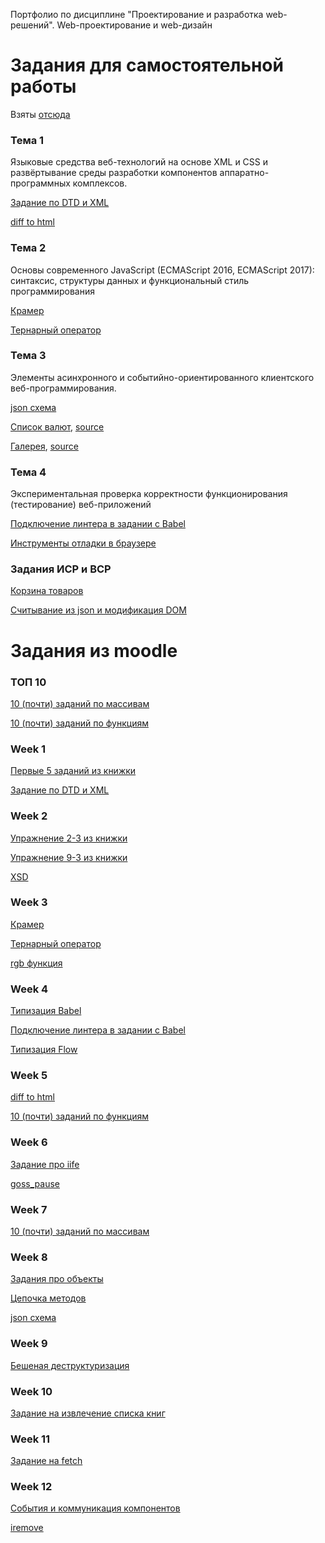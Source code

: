 Портфолио по дисциплине "Проектирование и разработка web-решений". Web-проектирование и web-дизайн

# Задания для самостоятельной работы

Взяты [отсюда](http://kodaktor.ru/web_2017_Prilo1.pdf)

### Тема 1

Языковые средства веб-технологий на основе XML и CSS и развёртывание среды разработки компонентов  аппаратно-программных комплексов.

[Задание по DTD и XML](https://github.com/DenisNyux/Web-portfolio/tree/master/Week1/xml_dtd)

[diff to html](https://github.com/DenisNyux/Web-portfolio/tree/master/Week5/diff_task)

### Тема 2

Основы современного JavaScript (ECMAScript 2016, ECMAScript 2017): синтаксис, структуры данных и функциональный стиль программирования

[Крамер](Week3/task1.js)

[Тернарный оператор](Week3/ternar_task.js)

### Тема 3

Элементы асинхронного и событийно-ориентированного клиентского веб-программирования.

[json схема](https://github.com/DenisNyux/Web-portfolio/tree/master/Week8/json_intro)

[Список валют](https://kodaktor.ru/aa71249), [source](https://github.com/DenisNyux/Web-portfolio/tree/master/srs/currencies)

[Галерея](https://kodaktor.ru/15f7253), [source](https://github.com/DenisNyux/Web-portfolio/tree/master/srs/gallery)

### Тема 4

Экспериментальная проверка корректности функционирования (тестирование) веб-приложений

[Подключение линтера в задании с Babel](https://github.com/DenisNyux/Web-portfolio/tree/master/Week4/babel)

[Инструменты отладки в браузере](https://github.com/DenisNyux/Web-portfolio/tree/master/srs/chrome_breackpoints)


### Задания ИСР и ВСР

[Корзина товаров](https://denisnyux.github.io/drag-drop/)

[Считывание из json и модификация DOM](https://kodaktor.ru/19112019_77171)


# Задания из moodle

### ТОП 10

[10 (почти) заданий по массивам](https://github.com/DenisNyux/Web-portfolio/tree/master/Week7)

[10 (почти) заданий по функциям](https://github.com/DenisNyux/Web-portfolio/tree/master/Week5/func_tasks)

### Week 1

[Первые 5 заданий из книжки](https://github.com/DenisNyux/Web-portfolio/tree/master/Week1/ex_from1to5)

[Задание по DTD и XML](https://github.com/DenisNyux/Web-portfolio/tree/master/Week1/xml_dtd)

### Week 2 

[Упражнение 2-3 из книжки](https://github.com/DenisNyux/Web-portfolio/tree/master/Week2/p30_ex2-3)

[Упражнение 9-3 из книжки](https://denisnyux.github.io/p115_ex9-3/)

[XSD](https://github.com/DenisNyux/Web-portfolio/tree/master/Week2/xsd)

### Week 3

[Крамер](https://github.com/DenisNyux/Web-portfolio/tree/master/Week3/task1.js)

[Тернарный оператор](https://github.com/DenisNyux/Web-portfolio/tree/master/Week3/ternar_task.js)

[rgb функция](https://github.com/DenisNyux/Web-portfolio/tree/master/Week3/task2.js)

### Week 4

[Типизация Babel](https://github.com/DenisNyux/Web-portfolio/tree/master/Week4/babel)

[Подключение линтера в задании с Babel](https://github.com/DenisNyux/Web-portfolio/tree/master/Week4/babel)

[Типизация Flow](https://github.com/DenisNyux/Web-portfolio/tree/master/Week4/flow)

### Week 5

[diff to html](https://github.com/DenisNyux/Web-portfolio/tree/master/Week5/diff_task)

[10 (почти) заданий по функциям](https://github.com/DenisNyux/Web-portfolio/tree/master/Week5/func_tasks)

### Week 6

[Задание про iife](https://github.com/DenisNyux/Web-portfolio/tree/master/Week6/iife)

[goss_pause](https://github.com/DenisNyux/Web-portfolio/tree/master/Week6/task101019)

### Week 7

[10 (почти) заданий по массивам](https://github.com/DenisNyux/Web-portfolio/tree/master/Week7)

### Week 8

[Задания про объекты](https://github.com/DenisNyux/Web-portfolio/tree/master/Week8/2710task)

[Цепочка методов](https://github.com/DenisNyux/Web-portfolio/tree/master/Week8/task1)

[json схема](https://github.com/DenisNyux/Web-portfolio/tree/master/Week8/json_intro)

### Week 9

[Бешеная деструктуризация](https://github.com/DenisNyux/Web-portfolio/blob/master/Week9/ne_promise.js)

### Week 10

[Задание на извлечение списка книг](https://kodaktor.ru/19112019_77171)

### Week 11

[Задание на fetch](https://kodaktor.ru/13112018_849d8)

### Week 12

[События и коммуникация компонентов](https://kodaktor.ru/custom_86516)

[iremove](https://kodaktor.ru/iremove_a65cd)


